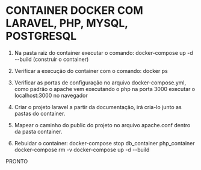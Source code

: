 # CONTAINER DOCKER COM LARAVEL, PHP, MYSQL, POSTGRESQL


1. Na pasta raiz do container executar o comando: 
    docker-compose up -d --build (construir o container)
    
2. Verificar a execução do container com o comando:
    docker ps
    
3. Verificar as portas de configuração no arquivo docker-compose.yml, como padrão o apache vem executando o php na porta 3000 executar o    localhost:3000 no navegador

4. Criar o projeto laravel a partir da documentação, irá cria-lo junto as pastas do container.

5. Mapear o caminho do public do projeto no arquivo apache.conf dentro da pasta container.

6. Rebuidar o container:
    docker-compose stop db_container php_container
    docker-compose rm -v
    docker-compose up -d --build
    
PRONTO
